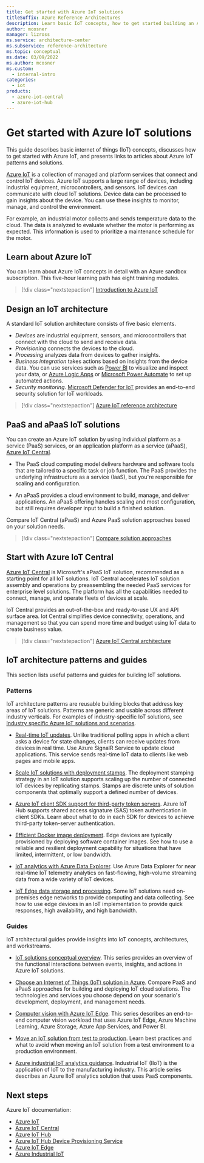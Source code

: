 ```yaml
---
title: Get started with Azure IoT solutions
titleSuffix: Azure Reference Architectures
description: Learn basic IoT concepts, how to get started building an Azure IoT solution, and how to optimize an IoT solution for production.
author: mcosner
manager: lizross
ms.service: architecture-center
ms.subservice: reference-architecture
ms.topic: conceptual
ms.date: 03/09/2022
ms.author: mcosner
ms.custom:
  - internal-intro
categories:
  - iot
products:
  - azure-iot-central
  - azure-iot-hub
---
```


# Get started with Azure IoT solutions

This guide describes basic internet of things (IoT) concepts, discusses how to get started with Azure IoT, and presents links to articles about Azure IoT patterns and solutions.

[Azure IoT](https://azure.microsoft.com/overview/iot) is a collection of managed and platform services that connect and control IoT devices. Azure IoT supports a large range of devices, including industrial equipment, microcontrollers, and sensors. IoT devices can communicate with cloud IoT solutions. Device data can be processed to gain insights about the device. You can use these insights to monitor, manage, and control the environment.

For example, an industrial motor collects and sends temperature data to the cloud. The data is analyzed to evaluate whether the motor is performing as expected. This information is used to prioritize a maintenance schedule for the motor.

## Learn about Azure IoT

You can learn about Azure IoT concepts in detail with an Azure sandbox subscription. This five-hour learning path has eight training modules.

> [!div class="nextstepaction"]
> [Introduction to Azure IoT](/learn/paths/introduction-to-azure-iot)

## Design an IoT architecture

A standard IoT solution architecture consists of five basic elements.

- *Devices* are industrial equipment, sensors, and microcontrollers that connect with the cloud to send and receive data.
- *Provisioning* connects the devices to the cloud.
- *Processing* analyzes data from devices to gather insights.
- *Business integration* takes actions based on insights from the device data. You can use services such as [Power BI](https://powerbi.microsoft.com) to visualize and inspect your data, or [Azure Logic Apps](https://azure.microsoft.com/services/logic-apps) or [Microsoft Power Automate](https://powerautomate.microsoft.com) to set up automated actions.
- *Security monitoring*. [Microsoft Defender for IoT](https://azure.microsoft.com/services/iot-defender) provides an end-to-end security solution for IoT workloads.

> [!div class="nextstepaction"]
> [Azure IoT reference architecture](../iot.yml)

## PaaS and aPaaS IoT solutions

You can create an Azure IoT solution by using individual platform as a service (PaaS) services, or an application platform as a service (aPaaS), [Azure IoT Central](https://azure.microsoft.com/services/iot-central).

- The PaaS cloud computing model delivers hardware and software tools that are tailored to a specific task or job function. The PaaS provides the underlying infrastructure as a service (IaaS), but you're responsible for scaling and configuration.

- An aPaaS provides a cloud environment to build, manage, and deliver applications. An aPaaS offering handles scaling and most configuration, but still requires developer input to build a finished solution.

Compare IoT Central (aPaaS) and Azure PaaS solution approaches based on your solution needs.

> [!div class="nextstepaction"]
> [Compare solution approaches](/azure/architecture/example-scenario/iot/iot-central-iot-hub-cheat-sheet)

## Start with Azure IoT Central

[Azure IoT Central](/azure/iot-central/core/overview-iot-central) is Microsoft's aPaaS IoT solution, recommended as a starting point for all IoT solutions. IoT Central accelerates IoT solution assembly and operations by preassembling the needed PaaS services for enterprise level solutions. The platform has all the capabilities needed to connect, manage, and operate fleets of devices at scale.

IoT Central provides an out-of-the-box and ready-to-use UX and API surface area. Iot Central simplifies device connectivity, operations, and management so that you can spend more time and budget using IoT data to create business value.

> [!div class="nextstepaction"]
> [Azure IoT Central architecture](/azure/iot-central/core/concepts-architecture)

## IoT architecture patterns and guides

This section lists useful patterns and guides for building IoT solutions.

### Patterns

IoT architecture patterns are reusable building blocks that address key areas of IoT solutions. Patterns are generic and usable across different industry verticals. For examples of industry-specific IoT solutions, see [Industry specific Azure IoT solutions and scenarios](industrial-iot-hub-page.md).

- [Real-time IoT updates](../../example-scenario/iot/real-time-iot-updates-cloud-apps.yml). Unlike traditional polling apps in which a client asks a device for state changes, clients can receive updates from devices in real time. Use Azure SignalR Service to update cloud applications. This service sends real-time IoT data to clients like web pages and mobile apps.

- [Scale IoT solutions with deployment stamps](../../example-scenario/iot/application-stamps.yml). The deployment stamping strategy in an IoT solution supports scaling up the number of connected IoT devices by replicating stamps. Stamps are discrete units of solution components that optimally support a defined number of devices.

- [Azure IoT client SDK support for third-party token servers](../../guide/iot/azure-iot-client-sdk-support.yml). Azure IoT Hub supports shared access signature (SAS) token authentication in client SDKs. Learn about what to do in each SDK for devices to achieve third-party token-server authentication.

- [Efficient Docker image deployment](../../example-scenario/iot/efficient-docker-image-deployment.yml). Edge devices are typically provisioned by deploying software container images. See how to use a reliable and resilient deployment capability for situations that have limited, intermittent, or low bandwidth.

- [IoT analytics with Azure Data Explorer](../../solution-ideas/articles/iot-azure-data-explorer.yml). Use Azure Data Explorer for near real-time IoT telemetry analytics on fast-flowing, high-volume streaming data from a wide variety of IoT devices.

- [IoT Edge data storage and processing](../../solution-ideas/articles/data-storage-edge.yml). Some IoT solutions need on-premises edge networks to provide computing and data collecting. See how to use edge devices in an IoT implementation to provide quick responses, high availability, and high bandwidth.

### Guides

IoT architectural guides provide insights into IoT concepts, architectures, and workstreams.

- [IoT solutions conceptual overview](../../example-scenario/iot/introduction-to-solutions.yml). This series provides an overview of the functional interactions between events, insights, and actions in Azure IoT solutions.

- [Choose an Internet of Things (IoT) solution in Azure](../../example-scenario/iot/iot-central-iot-hub-cheat-sheet.yml). Compare PaaS and aPaaS approaches for building and deploying IoT cloud solutions. The technologies and services you choose depend on your scenario's development, deployment, and management needs.

- [Computer vision with Azure IoT Edge](../../guide/iot-edge-vision/index.md). This series describes an end-to-end computer vision workload that uses Azure IoT Edge, Azure Machine Learning, Azure Storage, Azure App Services, and Power BI.

- [Move an IoT solution from test to production](../../example-scenario/iot/iot-move-to-production.yml). Learn best practices and what to avoid when moving an IoT solution from a test environment to a production environment.

- [Azure industrial IoT analytics guidance](../../guide/iiot-guidance/iiot-architecture.yml). Industrial IoT (IIoT) is the application of IoT to the manufacturing industry. This article series describes an Azure IIoT analytics solution that uses PaaS components.

## Next steps

Azure IoT documentation:

- [Azure IoT](/azure/iot-fundamentals)
- [Azure IoT Central](/azure/iot-central)
- [Azure IoT Hub](/azure/iot-hub)
- [Azure IoT Hub Device Provisioning Service](/azure/iot-dps)
- [Azure IoT Edge](/azure/iot-edge)
- [Azure Industrial IoT](/azure/industrial-iot)

